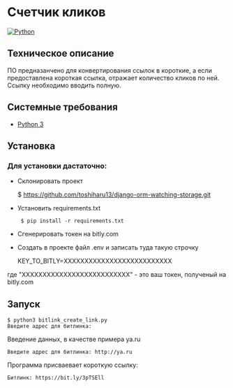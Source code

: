 # Счетчик кликов

[![Python](https://img.shields.io/badge/-Python-464646?style=flat-square&logo=Python)](https://www.python.org/)

## Техническое описание
ПО предназанчено для конвертирования ссылок в короткие, а если предоставлена короткая ссылка, отражает количество кликов по ней.
Ссылку необходимо вводить полную.

## Системные требования
- [Python 3](https://www.python.org/)

##  Установка
### Для установки дастаточно:

 - Cклонировать проект


      $ https://github.com/toshiharu13/django-orm-watching-storage.git
    

 - Установить requirements.txt


        $ pip install -r requirements.txt
      

 - Сгенерировать токен на bitly.com
 - Создать в проекте файл .env и записать туда такую строчку


     KEY_TO_BITLY=ХХХХХХХХХХХХХХХХХХХХХХХХХХ

где "ХХХХХХХХХХХХХХХХХХХХХХХХХХ" - это ваш токен, полученый на bitly.com

## Запуск 
    $ python3 bitlink_create_link.py 
    Введите адрес для битлинка:
  Введение данных, в качестве примера ya.ru

    Введите адрес для битлинка: http://ya.ru
  Программа присваевает короткую ссылку:

    Битлинк: https://bit.ly/3pTSEll



